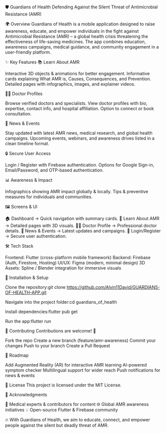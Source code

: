 🛡️ Guardians of Health
Defending Against the Silent Threat of Antimicrobial Resistance (AMR)

🌍 Overview
Guardians of Health is a mobile application designed to raise awareness, educate, and empower individuals in the fight against Antimicrobial Resistance (AMR) – a global health crisis threatening the effectiveness of life-saving medicines.
The app combines education, awareness campaigns, medical guidance, and community engagement in a user-friendly platform.

✨ Key Features
📚 Learn About AMR

Interactive 3D objects & animations for better engagement.
Informative cards explaining What AMR is, Causes, Consequences, and Prevention.
Detailed pages with infographics, images, and explainer videos.

👨‍⚕️ Doctor Profiles

Browse verified doctors and specialists.
View doctor profiles with bio, expertise, contact info, and hospital affiliation.
Option to connect or book consultation.

📰 News & Events

Stay updated with latest AMR news, medical research, and global health campaigns.
Upcoming events, webinars, and awareness drives listed in a clean timeline format.

🔒 Secure User Access

Login / Register with Firebase authentication.
Options for Google Sign-in, Email/Password, and OTP-based authentication.

📊 Awareness & Impact

Infographics showing AMR impact globally & locally.
Tips & preventive measures for individuals and communities.

🖼️ Screens & UI

🏠 Dashboard → Quick navigation with summary cards.
📖 Learn About AMR → Detailed pages with 3D visuals.
👨‍⚕️ Doctor Profile → Professional doctor details.
📰 News & Events → Latest updates and campaigns.
🔑 Login/Register → Secure user authentication.


🛠️ Tech Stack

Frontend: Flutter (cross-platform mobile framework)
Backend: Firebase (Auth, Firestore, Hosting)
UI/UX: Figma (modern, minimal design)
3D Assets: Spline / Blender integration for immersive visuals


🚀 Installation & Setup

Clone the repository:git clone https://github.com/Alvin11David/GUARDIANS-OF-HEALTH-APP.git


Navigate into the project folder:cd guardians_of_health


Install dependencies:flutter pub get


Run the app:flutter run




🤝 Contributing
Contributions are welcome! 🙌  

Fork the repo
Create a new branch (feature/amr-awareness)
Commit your changes
Push to your branch
Create a Pull Request


📌 Roadmap

Add Augmented Reality (AR) for interactive AMR learning
AI-powered symptom checker
Multilingual support for wider reach
Push notifications for news & events


📜 License
This project is licensed under the MIT License.

🌟 Acknowledgments

🏥 Medical experts & contributors for content
🌐 Global AMR awareness initiatives
💡 Open-source Flutter & Firebase community


🔥 With Guardians of Health, we aim to educate, connect, and empower people against the silent but deadly threat of AMR.
